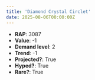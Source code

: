 ```yaml
---
title: 'Diamond Crystal Circlet'
date: 2025-08-06T00:00:00Z
---
```

- **RAP**: 3087
- **Value**: -1
- **Demand level**: 2
- **Trend**: -1
- **Projected?**: True
- **Hyped?**: True
- **Rare?**: True
